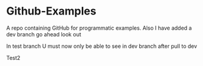 # Github-Examples
A repo containing GitHub for programmatic examples. Also I have added a dev branch go ahead look out


In test branch U must now only be able to see in dev branch after pull to dev

Test2